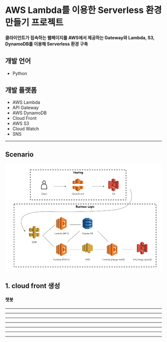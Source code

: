 # AWS Lambda를 이용한 Serverless 환경 만들기 프로젝트
 
#### 클라이언트가 접속하는 웹페이지를 AWS에서 제공하는 Gateway와 Lambda, S3, DynamoDB를 이용해 Serverless 환경 구축

## 개발 언어
  - Python
  
## 개발 플랫폼
  - AWS Lambda
  - API Gateway
  - AWS DynamoDB
  - Cloud Front
  - AWS S3
  - Cloud Watch
  - SNS

<hr/>

## Scenario
![image](https://github.com/Rosa1026/Lambda-Project/blob/main/image/%EC%A0%84%EA%B3%B5%20%ED%94%84%EB%A1%9C%EC%A0%9D%ED%8A%B8%20%EC%8B%9C%EB%82%98%EB%A6%AC%EC%98%A4.png)
## 1. cloud front 생성


#### 챗봇

<hr/>


<hr/>

<hr/>

<hr/>

<hr/>

<hr/>

<hr/>

